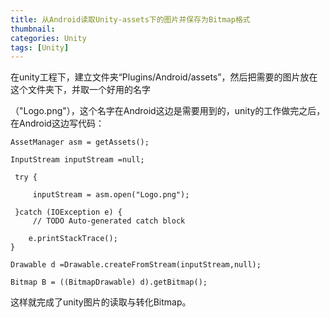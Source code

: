 ```yaml
---
title: 从Android读取Unity-assets下的图片并保存为Bitmap格式
thumbnail: 
categories: Unity
tags: [Unity]
---
```


在unity工程下，建立文件夹“Plugins/Android/assets”，然后把需要的图片放在这个文件夹下，并取一个好用的名字

（"Logo.png"），这个名字在Android这边是需要用到的，unity的工作做完之后，在Android这边写代码：

```
AssetManager asm = getAssets();

InputStream inputStream =null;

 try {

     inputStream = asm.open("Logo.png");

 }catch (IOException e) {
     // TODO Auto-generated catch block

    e.printStackTrace();
}

Drawable d =Drawable.createFromStream(inputStream,null);

Bitmap B = ((BitmapDrawable) d).getBitmap();
```

这样就完成了unity图片的读取与转化Bitmap。

